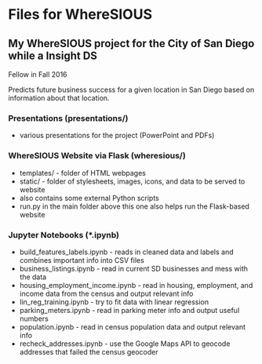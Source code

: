 # Files for WhereSIOUS

## My WhereSIOUS project for the City of San Diego while a Insight DS
   Fellow in Fall 2016

Predicts future business success for a given location in San Diego
based on information about that location.

### Presentations (presentations/)

* various presentations for the project (PowerPoint and PDFs)


### WhereSIOUS Website via Flask (wheresious/)

* templates/ - folder of HTML webpages
* static/ - folder of stylesheets, images, icons, and data to be
  served to website
* also contains some external Python scripts
* run.py in the main folder above this one also helps run the Flask-based website


### Jupyter Notebooks (*.ipynb)

* build_features_labels.ipynb - reads in cleaned data and labels and
combines important info into CSV files
* business_listings.ipynb - read in current SD businesses and mess
with the data
* housing_employment_income.ipynb - read in housing, employment, and
income data from the census and output relevant info
* lin_reg_training.ipynb - try to fit data with linear regression
* parking_meters.ipynb - read in parking meter info and output useful numbers
* population.ipynb - read in census population data and output
relevant info
* recheck_addresses.ipynb - use the Google Maps API to geocode addresses
  that failed the census geocoder
